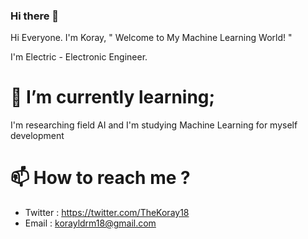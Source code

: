 ### Hi there 👋

<!--
**TheKoray18/TheKoray18** is a ✨ _special_ ✨ repository because its `README.md` (this file) appears on your GitHub profile.

Here are some ideas to get you started:

- 🔭 I’m currently working on ...
- 🌱 I’m currently learning ..
- 👯 I’m looking to collaborate on ...
- 🤔 I’m looking for help with ...
- 💬 Ask me about ...
- 📫 How to reach me: ...
- 😄 Pronouns: ...
- ⚡ Fun fact: ...
--> Hi Everyone. I'm Koray, " Welcome to My Machine Learning World! "
I'm Electric - Electronic Engineer.
# 🌱 I’m currently learning; 
I'm researching field AI and I'm studying Machine Learning for myself development 


# 📫 How to reach me ?

- Twitter : https://twitter.com/TheKoray18
- Email : korayldrm18@gmail.com
